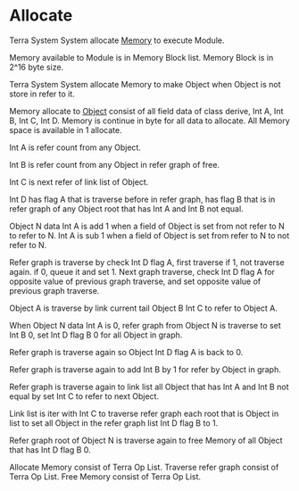 # **Allocate**




Terra System System allocate [Memory](../../../Execute/System/Memory/a.md) to execute Module.



Memory available to Module is in Memory Block list.
Memory Block is in 2^16 byte size.



Terra System System allocate Memory to make Object when Object is not store in refer to it.



Memory allocate to [Object](../../../Class/Object/a.md) consist of all field data of class derive,
Int A, Int B, Int C, Int D.
Memory is continue in byte for all data to allocate.
All Memory space is available in 1 allocate.





Int A is refer count from any Object.


Int B is refer count from any Object in refer graph of free.


Int C is next refer of link list of Object.


Int D has flag A that is traverse before in refer graph, has flag B that is in refer graph of any Object root that has Int A and Int B not equal.





Object N data Int A is add 1 when a field of Object is set from not refer to N to refer to N.
Int A is sub 1 when a field of Object is set from refer to N to not refer to N.




Refer graph is traverse by check Int D flag A, first traverse if 1, not traverse again. if 0, queue it and set 1.
Next graph traverse, check Int D flag A for opposite value of previous graph traverse, and set opposite value of previous graph traverse.

Object A is traverse by link current tail Object B Int C to refer to Object A.




When Object N data Int A is 0, refer graph from Object N is traverse to set Int B 0, set Int D flag B 0 for all Object in graph.

Refer graph is traverse again so Object Int D flag A is back to 0.

Refer graph is traverse again to add Int B by 1 for refer by Object in graph.

Refer graph is traverse again to link list all Object that has Int A and Int B not equal by set Int C to refer to next Object.

Link list is iter with Int C to traverse refer graph each root that is Object in list to set all Object in the refer graph list Int D flag B to 1.

Refer graph root of Object N is traverse again to free Memory of all Object that has Int D flag B 0.




Allocate Memory consist of Terra Op List.
Traverse refer graph consist of Terra Op List.
Free Memory consist of Terra Op List.